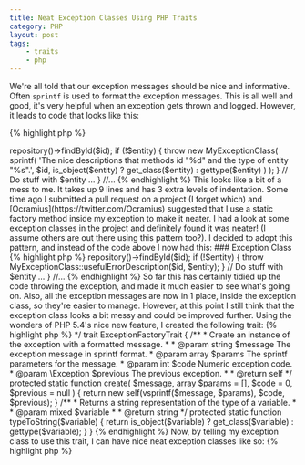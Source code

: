 ```yaml
---
title: Neat Exception Classes Using PHP Traits
category: PHP
layout: post
tags:
    - traits
    - php
---
```


We're all told that our exception messages should be nice and informative.
Often `sprintf` is used to format the exception messages.  This is all well and
good, it's very helpful when an exception gets thrown and logged.  However, it
leads to code that looks like this:

{% highlight php %}
<?php
//...
public function someUsefulMethod($id)
{
    $entity = $this->repository()->findById($id);

    if (!$entity) {
        throw new MyExceptionClass(
            sprintf(
                'The nice descriptions that methods id "%d" and the type of entity "%s".',
                $id,
                is_object($entity) ? get_class($entity) : gettype($entity)
            )
        );
    }

    // Do stuff with $entity ...
}
//...
{% endhighlight %}

This looks like a bit of a mess to me. It takes up 9 lines and has 3 extra
levels of indentation.

Some time ago I submitted a pull request on a project (I forget which) and
[Ocramius](https://twitter.com/Ocramius) suggested that I use a static factory
method inside my exception to make it neater. I had a look at some exception
classes in the project and definitely found it was neater! (I assume others are
out there using this pattern too?).

I decided to adopt this pattern, and instead of the code above I now had this:

### Exception Class
{% highlight php %}
<?php

class MyExceptionClass
{
    public static function usefulErrorDescription($id, $entity)
    {
        return new self(
            sprintf(
                'The nice descriptions that methods id "%d" and the type of entity "%s".',
                $id,
                is_object($entity) ? get_class($entity) : gettype($entity)
            )
        );
    }
}
{% endhighlight %}

### Code
{% highlight php %}
<?php

//...
public function someUsefulMethod($id)
{
    $entity = $this->repository()->findById($id);

    if (!$entity) {
        throw MyExceptionClass::usefulErrorDescription($id, $entity);
    }

    // Do stuff with $entity ...
}
//...
{% endhighlight %}

So far this has certainly tidied up the code throwing the exception, and made
it much easier to see what's going on. Also, all the exception messages are now
in 1 place, inside the exception class, so they're easier to manage.

However, at this point I still think that the exception class looks a bit messy
and could be improved further. Using the wonders of PHP 5.4's nice new feature,
I created the following trait:

{% highlight php %}
<?php

/**
 * This trait provides a factory method for exceptions which have static
 * methods to create themselves.
 *
 * @author Tom Oram <tom@scl.co.uk>
 */
trait ExceptionFactoryTrait
{
    /**
     * Create an instance of the exception with a formatted message.
     *
     * @param  string     $message  The exception message in sprintf format.
     * @param  array      $params   The sprintf parameters for the message.
     * @param  int        $code     Numeric exception code.
     * @param  \Exception $previous The previous exception.
     *
     * @return self
     */
    protected static function create(
        $message,
        array $params = [],
        $code = 0,
        $previous = null
    ) {
        return new self(vsprintf($message, $params), $code, $previous);
    }

    /**
     * Returns a string representation of the type of a variable.
     *
     * @param  mixed $variable
     *
     * @return string
     */
    protected static function typeToString($variable)
    {
        return is_object($variable)
            ? get_class($variable)
            : gettype($variable);
    }
}
{% endhighlight %}

Now, by telling my exception class to use this trait, I can have nice neat
exception classes like so:

{% highlight php %}
<?php

class MyExceptionClass
{
    use ExceptionFactoryTrait;

    public static function usefulErrorDescription($id, $entity)
    {
        return new self::create(
            'The nice descriptions that methods id "%d" and the type of entity "%s".',
            [$id, self::typeToString($entity)]
        );

        // more factory methods ...
    }
}
{% endhighlight %}

I think is a much more elegant solution!

Please let me know of any thoughts or suggestions!
